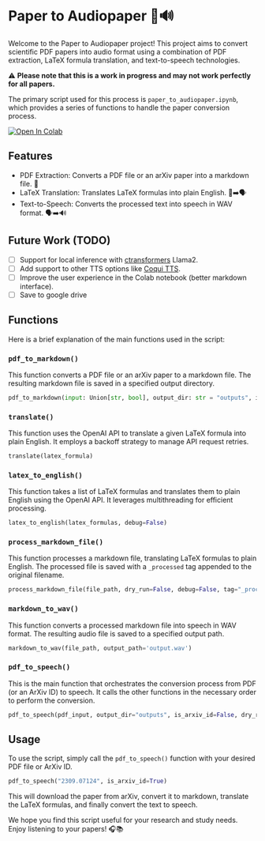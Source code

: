 # Paper to Audiopaper 📝🔊

Welcome to the Paper to Audiopaper project! This project aims to convert scientific PDF papers into audio format using a combination of PDF extraction, LaTeX formula translation, and text-to-speech technologies. 

:warning: **Please note that this is a work in progress and may not work perfectly for all papers.** 

The primary script used for this process is `paper_to_audiopaper.ipynb`, which provides a series of functions to handle the paper conversion process.

[![Open In Colab](https://colab.research.google.com/assets/colab-badge.svg)](https://colab.research.google.com/github/engelberger/p2s/blob/main/paper_to_audiopaper_colab.ipynb)

## Features

- PDF Extraction: Converts a PDF file or an arXiv paper into a markdown file. 📄
- LaTeX Translation: Translates LaTeX formulas into plain English. 📝➡️🗣️
- Text-to-Speech: Converts the processed text into speech in WAV format. 🗣️➡️🔊

## Future Work (TODO)

- [ ] Support for local inference with [ctransformers](https://github.com/marella/ctransformers) Llama2.
- [ ] Add support to other TTS options like [Coqui TTS](https://github.com/coqui-ai/TTS).
- [ ] Improve the user experience in the Colab notebook (better markdown interface).
- [ ] Save to google drive

## Functions
Here is a brief explanation of the main functions used in the script:

### `pdf_to_markdown()`

This function converts a PDF file or an arXiv paper to a markdown file. The resulting markdown file is saved in a specified output directory.

```python
pdf_to_markdown(input: Union[str, bool], output_dir: str = "outputs", is_arxiv_id: bool = False, nougat_path: str = "/home/iwe30/anaconda3/envs/nougat/bin")
```

### `translate()`

This function uses the OpenAI API to translate a given LaTeX formula into plain English. It employs a backoff strategy to manage API request retries.

```python
translate(latex_formula)
```

### `latex_to_english()`

This function takes a list of LaTeX formulas and translates them to plain English using the OpenAI API. It leverages multithreading for efficient processing.

```python
latex_to_english(latex_formulas, debug=False)
```

### `process_markdown_file()`

This function processes a markdown file, translating LaTeX formulas to plain English. The processed file is saved with a `_processed` tag appended to the original filename.

```python
process_markdown_file(file_path, dry_run=False, debug=False, tag="_processed")
```

### `markdown_to_wav()`

This function converts a processed markdown file into speech in WAV format. The resulting audio file is saved to a specified output path.

```python
markdown_to_wav(file_path, output_path='output.wav')
```

### `pdf_to_speech()`

This is the main function that orchestrates the conversion process from PDF (or an ArXiv ID) to speech. It calls the other functions in the necessary order to perform the conversion.

```python
pdf_to_speech(pdf_input, output_dir="outputs", is_arxiv_id=False, dry_run=False, debug=False, wav_output_path='output.wav')
```

## Usage

To use the script, simply call the `pdf_to_speech()` function with your desired PDF file or ArXiv ID.

```python
pdf_to_speech("2309.07124", is_arxiv_id=True)
```

This will download the paper from arXiv, convert it to markdown, translate the LaTeX formulas, and finally convert the text to speech.

We hope you find this script useful for your research and study needs. Enjoy listening to your papers! 🎧📚
